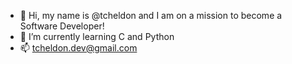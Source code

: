 - 👋 Hi, my name is @tcheldon and I am on a mission to become a Software Developer!
- 📖 I’m currently learning C and Python
- 📫 tcheldon.dev@gmail.com
<!--- I’m looking to collaborate on projects that allow me to develop my skills --->

<!---
tcheldon/tcheldon is a ✨ special ✨ repository because its `README.md` (this file) appears on your GitHub profile.
You can click the Preview link to take a look at your changes.
--->
